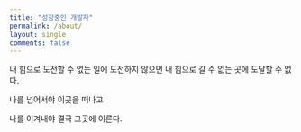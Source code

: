 ```yaml
---
title: "성장중인 개발자"
permalink: /about/
layout: single
comments: false
---
```


내 힘으로 도전할 수 없는 일에 도전하지 않으면
내 힘으로 갈 수 없는 곳에 도달할 수 없다.

나를 넘어서야
이곳을 떠나고

나를 이겨내야 결국
그곳에 이른다.
